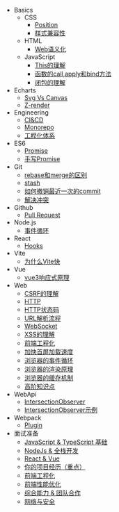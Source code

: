 - Basics
  - CSS
    - [Position](/md/Basics/CSS/Position.md)
    - [样式兼容性](/md/Basics/CSS/样式兼容性.md)
  - HTML
    - [Web语义化](/md/Basics/HTML/Web语义化.md)
  - JavaScript
    - [This的理解](/md/Basics/JavaScript/This的理解.md)
    - [函数的call,apply和bind方法](/md/Basics/JavaScript/函数的call,apply和bind方法.md)
    - [闭包的理解](/md/Basics/JavaScript/闭包的理解.md)
- Echarts
  - [Svg Vs Canvas](/md/Echarts/Svg%20Vs%20Canvas.md)
  - [Z-render](/md/Echarts/Z-render.md)
- Engineering
  - [CI&CD](/md/Engineering/CI&CD.md)
  - [Monorepo](/md/Engineering/Monorepo.md)
  - [工程化体系](/md/Engineering/工程化体系.md)
- ES6
  - [Promise](/md/ES6/Promise.md)
  - [手写Promise](/md/ES6/手写Promise.md)
- Git
  - [rebase和merge的区别](/md/Git/rebase和merge的区别.md)
  - [stash](/md/Git/stash.md)
  - [如何撤销最近一次的commit](/md/Git/如何撤销最近一次的commit.md)
  - [解决冲突](/md/Git/解决冲突.md)
- Github
  - [Pull Request](/md/Github/Pull%20Request.md)
- Node.js
  - [事件循环](/md/Node.js/事件循环.md)
- React
  - [Hooks](/md/React/Hooks.md)
- Vite
  - [为什么Vite快](/md/Vite/为什么Vite快.md)
- Vue
  - [vue3响应式原理](/md/Vue/vue3响应式原理.md)
- Web
  - [CSRF的理解](/md/Web/CSRF的理解.md)
  - [HTTP](/md/Web/HTTP.md)
  - [HTTP状态码](/md/Web/HTTP状态码.md)
  - [URL解析流程](/md/Web/URL解析流程.md)
  - [WebSocket](/md/Web/WebSocket.md)
  - [XSS的理解](/md/Web/XSS的理解.md)
  - [前端工程化](/md/Web/前端工程化.md)
  - [加快首屏加载速度](/md/Web/加快首屏加载速度.md)
  - [浏览器的事件循环](/md/Web/浏览器的事件循环.md)
  - [浏览器的渲染原理](/md/Web/浏览器的渲染原理.md)
  - [浏览器的缓存机制](/md/Web/浏览器的缓存机制.md)
  - [高阶知识点](/md/Web/高阶知识点.md)
- WebApi
  - [IntersectionObserver](/md/WebApi/IntersectionObserver.md)
  - [IntersectionObserver示例](/md/WebApi/IntersectionObserver示例.html)
- Webpack
  - [Plugin](/md/Webpack/Plugin.md)
- 面试准备
  - [JavaScript & TypeScript 基础](/md/面试准备/JavaScript%20&%20TypeScript%20基础.md)
  - [NodeJs & 全栈开发](/md/面试准备/NodeJs%20&%20全栈开发.md)
  - [React & Vue](/md/面试准备/React%20&%20Vue.md)
  - [你的项目经历（重点）](/md/面试准备/你的项目经历（重点）.md)
  - [前端工程化](/md/面试准备/前端工程化.md)
  - [前端性能优化](/md/面试准备/前端性能优化.md)
  - [综合能力 & 团队合作](/md/面试准备/综合能力%20&%20团队合作.md)
  - [网络与安全](/md/面试准备/网络与安全.md)
